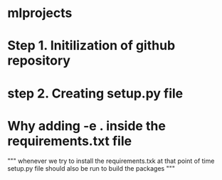 # mlprojects
# Step 1. Initilization of github repository
# step 2. Creating setup.py file
# Why adding -e . inside the requirements.txt file
"""
whenever we try to install the requirements.txk at that point of time  setup.py file should also be run to build the packages
"""